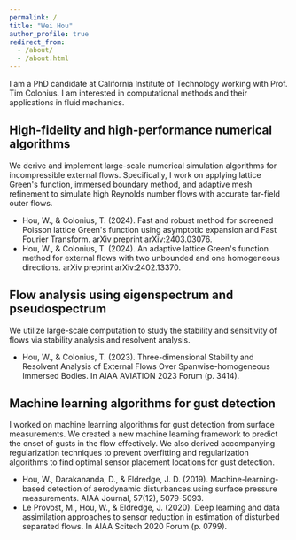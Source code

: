 ```yaml
---
permalink: /
title: "Wei Hou"
author_profile: true
redirect_from: 
  - /about/
  - /about.html
---
```

I am a PhD candidate at California Institute of Technology working with Prof. Tim Colonius. I am interested in computational methods and their applications in fluid mechanics.

High-fidelity and high-performance numerical algorithms
------
We derive and implement large-scale numerical simulation algorithms for incompressible external flows. Specifically, I work on applying lattice Green's function, immersed boundary method, and adaptive mesh refinement to simulate high Reynolds number flows with accurate far-field outer flows.
- Hou, W., & Colonius, T. (2024). Fast and robust method for screened Poisson lattice Green's function using asymptotic expansion and Fast Fourier Transform. arXiv preprint arXiv:2403.03076.
- Hou, W., & Colonius, T. (2024). An adaptive lattice Green's function method for external flows with two unbounded and one homogeneous directions. arXiv preprint arXiv:2402.13370.

Flow analysis using eigenspectrum and pseudospectrum
------
We utilize large-scale computation to study the stability and sensitivity of flows via stability analysis and resolvent analysis.
- Hou, W., & Colonius, T. (2023). Three-dimensional Stability and Resolvent Analysis of External Flows Over Spanwise-homogeneous Immersed Bodies. In AIAA AVIATION 2023 Forum (p. 3414).

Machine learning algorithms for gust detection
------
I worked on machine learning algorithms for gust detection from surface measurements. We created a new machine learning framework to predict the onset of gusts in the flow effectively. We also derived accompanying regularization techniques to prevent overfitting and regularization algorithms to find optimal sensor placement locations for gust detection.
- Hou, W., Darakananda, D., & Eldredge, J. D. (2019). Machine-learning-based detection of aerodynamic disturbances using surface pressure measurements. AIAA Journal, 57(12), 5079-5093.
- Le Provost, M., Hou, W., & Eldredge, J. (2020). Deep learning and data assimilation approaches to sensor reduction in estimation of disturbed separated flows. In AIAA Scitech 2020 Forum (p. 0799).
